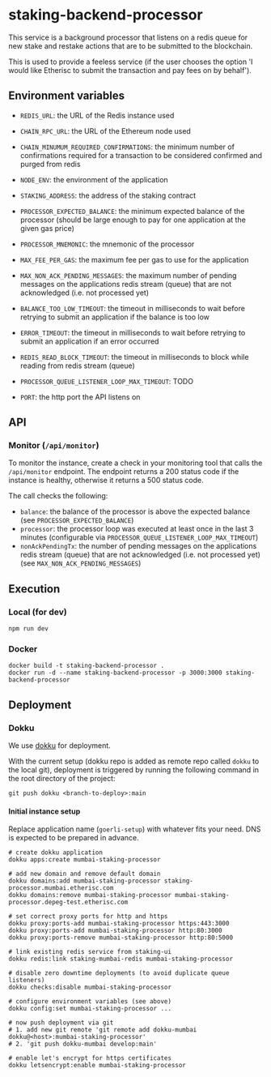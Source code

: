 # staking-backend-processor

This service is a background processor that listens on a redis queue for new stake and restake actions that are to be submitted to the blockchain. 

This is used to provide a feeless service (if the user chooses the option 'I would like Etherisc to submit the transaction and pay fees on by behalf').


## Environment variables

- `REDIS_URL`: the URL of the Redis instance used
- `CHAIN_RPC_URL`: the URL of the Ethereum node used
- `CHAIN_MINUMUM_REQUIRED_CONFIRMATIONS`: the minimum number of confirmations required for a transaction to be considered confirmed and purged from redis
- `NODE_ENV`: the environment of the application 

- `STAKING_ADDRESS`: the address of the staking contract
- `PROCESSOR_EXPECTED_BALANCE`: the minimum expected balance of the processor (should be large enough to pay for one application at the given gas price)
- `PROCESSOR_MNEMONIC`: the mnemonic of the processor
- `MAX_FEE_PER_GAS`: the maximum fee per gas to use for the application
- `MAX_NON_ACK_PENDING_MESSAGES`: the maximum number of pending messages on the applications redis stream (queue) that are not acknowledged (i.e. not processed yet)

- `BALANCE_TOO_LOW_TIMEOUT`: the timeout in milliseconds to wait before retrying to submit an application if the balance is too low
- `ERROR_TIMEOUT`: the timeout in milliseconds to wait before retrying to submit an application if an error occurred
- `REDIS_READ_BLOCK_TIMEOUT`: the timeout in milliseconds to block while reading from redis stream (queue)
- `PROCESSOR_QUEUE_LISTENER_LOOP_MAX_TIMEOUT`: TODO
- `PORT`: the http port the API listens on

## API

### Monitor (`/api/monitor`)

To monitor the instance, create a check in your monitoring tool that calls the `/api/monitor` endpoint. The endpoint returns a 200 status code if the instance is healthy, otherwise it returns a 500 status code.

The call checks the following:
- `balance`: the balance of the processor is above the expected balance (see `PROCESSOR_EXPECTED_BALANCE`)
- `processor`: the processor loop was executed at least once in the last 3 minutes (configurable via `PROCESSOR_QUEUE_LISTENER_LOOP_MAX_TIMEOUT`)
- `nonAckPendingTx`: the number of pending messages on the applications redis stream (queue) that are not acknowledged (i.e. not processed yet) (see `MAX_NON_ACK_PENDING_MESSAGES`)

## Execution

### Local (for dev)

`npm run dev`

### Docker

```
docker build -t staking-backend-processor .
docker run -d --name staking-backend-processor -p 3000:3000 staking-backend-processor
```


## Deployment

### Dokku

We use [dokku](https://dokku.com/) for deployment. 

With the current setup (dokku repo is added as remote repo called `dokku` to the local git), deployment is triggered by running the following command in the root directory of the project:

```
git push dokku <branch-to-deploy>:main
```

#### Initial instance setup

Replace application name (`goerli-setup`) with whatever fits your need. DNS is expected to be prepared in advance.


```
# create dokku application 
dokku apps:create mumbai-staking-processor

# add new domain and remove default domain
dokku domains:add mumbai-staking-processor staking-processor.mumbai.etherisc.com
dokku domains:remove mumbai-staking-processor mumbai-staking-processor.depeg-test.etherisc.com

# set correct proxy ports for http and https
dokku proxy:ports-add mumbai-staking-processor https:443:3000
dokku proxy:ports-add mumbai-staking-processor http:80:3000
dokku proxy:ports-remove mumbai-staking-processor http:80:5000

# link existing redis service from staking-ui
dokku redis:link staking-mumbai-redis mumbai-staking-processor

# disable zero downtime deployments (to avoid duplicate queue listeners)
dokku checks:disable mumbai-staking-processor

# configure environment variables (see above)
dokku config:set mumbai-staking-processor ...

# now push deployment via git 
# 1. add new git remote 'git remote add dokku-mumbai dokku@<host>:mumbai-staking-processor'
# 2. 'git push dokku-mumbai develop:main'

# enable let's encrypt for https certificates
dokku letsencrypt:enable mumbai-staking-processor
```
